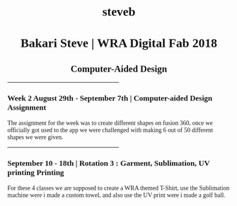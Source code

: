 # steveb


<html>

<head>
<title> Template</title>

<style>
h1 {font-family:verdana; font-size:200%;text-align:center;}
h2 {font-family:verdana; font-size:150%;text-align:center;}
h3 {font-family:verdana; font-size:125%;}
p {font-family:verdana;font-size:100%;}
li {font-family:verdana;font-size:100%}
a {font-family:verdana;font-size:}100%;}
</style>

<body>
<h1> Bakari Steve | WRA Digital Fab 2018</h1>
<h2>Computer-Aided Design</h1>
<p>
<hr style="width:50%">
</p>
<H3> Week 2 August 29th - September 7th | Computer-aided Design Assignment</h3>
<p> The assignment for the week was to create different shapes on fusion 360, once we officially got used to the app we were challenged with making 6 out of 50 different shapes we were given.
<hr style="width:50%">
</p>
<H3> September 10 - 18th | Rotation 3 : Garment, Sublimation, UV printing Printing</h3>
<p>
For these 4 classes we are supposed to create a WRA themed T-Shirt, use the Sublimation machine were i made a custom towel, and also use the UV print were i made a golf ball.
